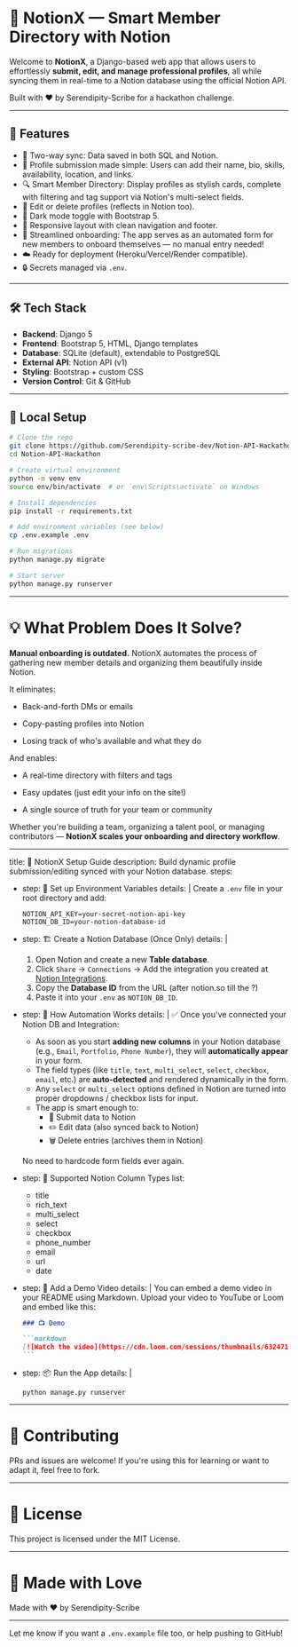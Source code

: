 # 🧠 NotionX — Smart Member Directory with Notion

Welcome to **NotionX**, a Django-based web app that allows users to effortlessly **submit, edit, and manage professional profiles**, all while syncing them in real-time to a Notion database using the official Notion API.

Built with ❤️ by Serendipity-Scribe for a hackathon challenge.

---

## 🚀 Features

- 🔗 Two-way sync: Data saved in both SQL and Notion.
- 📄 Profile submission made simple: Users can add their name, bio, skills, availability, location, and links.
- 🔍 Smart Member Directory: Display profiles as stylish cards, complete with filtering and tag support via Notion's multi-select fields.
- 📝 Edit or delete profiles (reflects in Notion too).
- 🌙 Dark mode toggle with Bootstrap 5.
- 🧭 Responsive layout with clean navigation and footer.
- 🔄 Streamlined onboarding: The app serves as an automated form for new members to onboard themselves — no manual entry needed!
- ☁️ Ready for deployment (Heroku/Vercel/Render compatible).
- 🔒 Secrets managed via `.env`.

---

## 🛠️ Tech Stack

- **Backend**: Django 5
- **Frontend**: Bootstrap 5, HTML, Django templates
- **Database**: SQLite (default), extendable to PostgreSQL
- **External API**: Notion API (v1)
- **Styling**: Bootstrap + custom CSS
- **Version Control**: Git & GitHub

---

## 🧪 Local Setup

```bash
# Clone the repo
git clone https://github.com/Serendipity-scribe-dev/Notion-API-Hackathon.git
cd Notion-API-Hackathon

# Create virtual environment
python -m venv env
source env/bin/activate  # or `env\Scripts\activate` on Windows

# Install dependencies
pip install -r requirements.txt

# Add environment variables (see below)
cp .env.example .env

# Run migrations
python manage.py migrate

# Start server
python manage.py runserver
```

---

# 💡 What Problem Does It Solve?

**Manual onboarding is outdated.**
NotionX automates the process of gathering new member details and organizing them beautifully inside Notion.

It eliminates:

- Back-and-forth DMs or emails

- Copy-pasting profiles into Notion

- Losing track of who's available and what they do

And enables:

- A real-time directory with filters and tags

- Easy updates (just edit your info on the site!)

- A single source of truth for your team or community

Whether you're building a team, organizing a talent pool, or managing contributors — **NotionX scales your onboarding and directory workflow**.

---

title: 🚀 NotionX Setup Guide
description: Build dynamic profile submission/editing synced with your Notion database.
steps:

- step: 🔐 Set up Environment Variables
  details: |
  Create a `.env` file in your root directory and add:

  ```env
  NOTION_API_KEY=your-secret-notion-api-key
  NOTION_DB_ID=your-notion-database-id
  ```

- step: 🏗️ Create a Notion Database (Once Only)
  details: |

  1. Open Notion and create a new **Table database**.
  2. Click `Share` → `Connections` → Add the integration you created at [Notion Integrations](https://www.notion.so/my-integrations).
  3. Copy the **Database ID** from the URL (after notion.so till the ?)
  4. Paste it into your `.env` as `NOTION_DB_ID`.

- step: 🧠 How Automation Works
  details: |
  ✅ Once you've connected your Notion DB and Integration:

  - As soon as you start **adding new columns** in your Notion database (e.g., `Email`, `Portfolio`, `Phone Number`), they will **automatically appear** in your form.
  - The field types (like `title`, `text`, `multi_select`, `select`, `checkbox`, `email`, etc.) are **auto-detected** and rendered dynamically in the form.
  - Any `select` or `multi_select` options defined in Notion are turned into proper dropdowns / checkbox lists for input.
  - The app is smart enough to:
    - 📝 Submit data to Notion
    - ✏️ Edit data (also synced back to Notion)
    - 🗑️ Delete entries (archives them in Notion)

  No need to hardcode form fields ever again.

- step: 🔁 Supported Notion Column Types
  list:

  - title
  - rich_text
  - multi_select
  - select
  - checkbox
  - phone_number
  - email
  - url
  - date

- step: 🎥 Add a Demo Video
  details: |
  You can embed a demo video in your README using Markdown. Upload your video to YouTube or Loom and embed like this:

  ````markdown
  ### 📺 Demo

  ```markdown
  [![Watch the video](https://cdn.loom.com/sessions/thumbnails/632471c078dc47e7acd41f063dc0c12c-dd7f367267937079-full-play.gif)](https://www.loom.com/share/632471c078dc47e7acd41f063dc0c12c)
  ```
  ````

- step: 📦 Run the App
  details: |
  ```
  python manage.py runserver
  ```

---

# 🤝 Contributing

PRs and issues are welcome! If you're using this for learning or want to adapt it, feel free to fork.

---

# 📜 License

This project is licensed under the MIT License.

---

# 💖 Made with Love

Made with ❤️ by Serendipity-Scribe

---

Let me know if you want a `.env.example` file too, or help pushing to GitHub!
